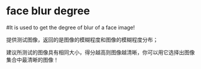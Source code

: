 # face blur degree
#It is used to get the degree of blur of a face image!

提供测试图像，返回的是图像的模糊程度和图像的模糊程度分布；

建议所测试的图像具有相同大小，得分越高则图像越清晰，你可以用它选择出图像集合中最清晰的图像！

